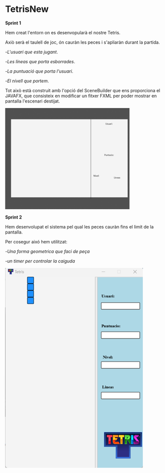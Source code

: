 # TetrisNew
**Sprint 1**

Hem creat l'entorn on es desenvopularà el nostre Tetris.

Axiò serà el taulell de joc, ón cauràn les peces i s'apliaràn durant la partida.

-_L'usuari_ _que_ _esta_ _jugant_.

-_Les_ _líneas_ _que_ _porta_ _esborrades_.

-_La_ _puntuació_ _que_ _porta_ _l'usuari_.

-_El_ _nívell_ _que_ _portem_.

Tot això està construit amb l'opció del SceneBuilder que ens proporciona el JAVAFX, que consisteix en modificar un fitxer FXML per poder mostrar en pantalla l'escenari destijat.


![Image text](https://github.com/FahadToqir/TetrisNew/blob/master/images/tetrisMain1.png)


**Sprint 2**


Hem desenvolupat el sistema pel qual les peces cauràn fins el limit de la pantalla.

Per cosegur aixó hem utilitzat:

-_Una_ _forma_ _geometrica_ _que_ _faci_ _de_ _peça_

-_un_ _timer_ _per_ _controlar_ _la_ _caiguda_

![Image text](https://github.com/FahadToqir/TetrisNew/blob/master/images/tetrisMain2.png)
